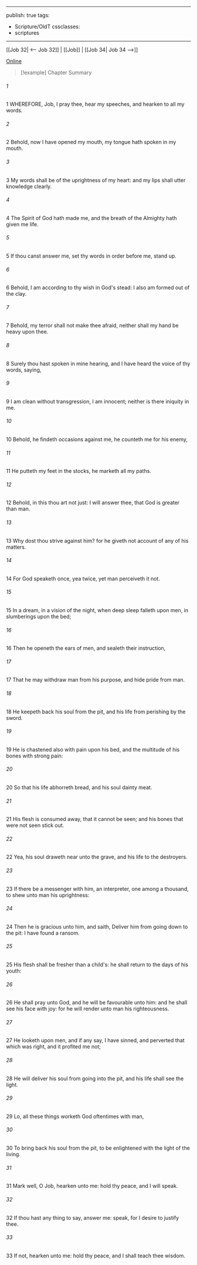 

---
publish: true
tags:
  - Scripture/OldT
cssclasses:
  - scriptures
---
[[Job 32| <-- Job 32]] | [[Job]] | [[Job 34| Job 34 -->]]

[Online](https://churchofjesuschrist.org/study/scriptures/ot/job/33?lang=eng)

>[!example] Chapter Summary
>
###### 1
1 WHEREFORE, Job, I pray thee, hear my speeches, and hearken to all my words.
###### 2
2 Behold, now I have opened my mouth, my tongue hath spoken in my mouth.
###### 3
3 My words shall be of the uprightness of my heart: and my lips shall utter knowledge clearly.
###### 4
4 The Spirit of God hath made me, and the breath of the Almighty hath given me life.
###### 5
5 If thou canst answer me, set thy words in order before me, stand up.
###### 6
6 Behold, I am according to thy wish in God's stead: I also am formed out of the clay.
###### 7
7 Behold, my terror shall not make thee afraid, neither shall my hand be heavy upon thee.
###### 8
8 Surely thou hast spoken in mine hearing, and I have heard the voice of thy words, saying,
###### 9
9 I am clean without transgression, I am innocent; neither is there iniquity in me.
###### 10
10 Behold, he findeth occasions against me, he counteth me for his enemy,
###### 11
11 He putteth my feet in the stocks, he marketh all my paths.
###### 12
12 Behold, in this thou art not just: I will answer thee, that God is greater than man.
###### 13
13 Why dost thou strive against him?  for he giveth not account of any of his matters.
###### 14
14 For God speaketh once, yea twice, yet man perceiveth it not.
###### 15
15 In a dream, in a vision of the night, when deep sleep falleth upon men, in slumberings upon the bed;
###### 16
16 Then he openeth the ears of men, and sealeth their instruction,
###### 17
17 That he may withdraw man from his purpose, and hide pride from man.
###### 18
18 He keepeth back his soul from the pit, and his life from perishing by the sword.
###### 19
19 He is chastened also with pain upon his bed, and the multitude of his bones with strong pain:
###### 20
20 So that his life abhorreth bread, and his soul dainty meat.
###### 21
21 His flesh is consumed away, that it cannot be seen; and his bones that were not seen stick out.
###### 22
22 Yea, his soul draweth near unto the grave, and his life to the destroyers.
###### 23
23 If there be a messenger with him, an interpreter, one among a thousand, to shew unto man his uprightness:
###### 24
24 Then he is gracious unto him, and saith, Deliver him from going down to the pit: I have found a ransom.
###### 25
25 His flesh shall be fresher than a child's: he shall return to the days of his youth:
###### 26
26 He shall pray unto God, and he will be favourable unto him: and he shall see his face with joy: for he will render unto man his righteousness.
###### 27
27 He looketh upon men, and if any say, I have sinned, and perverted that which was right, and it profited me not;
###### 28
28 He will deliver his soul from going into the pit, and his life shall see the light.
###### 29
29 Lo, all these things worketh God oftentimes with man,
###### 30
30 To bring back his soul from the pit, to be enlightened with the light of the living.
###### 31
31 Mark well, O Job, hearken unto me: hold thy peace, and I will speak.
###### 32
32 If thou hast any thing to say, answer me: speak, for I desire to justify thee.
###### 33
33 If not, hearken unto me: hold thy peace, and I shall teach thee wisdom.



